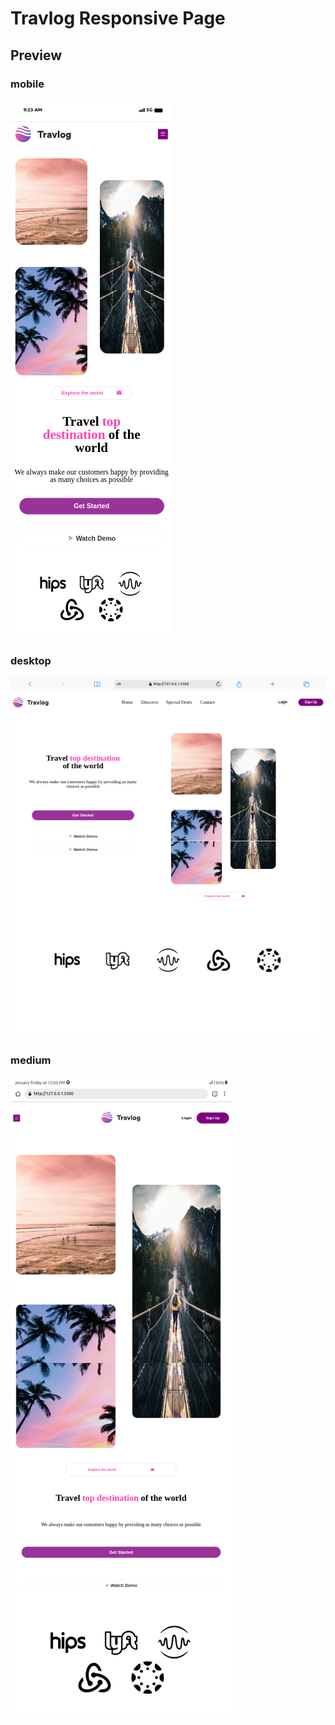 # Travlog Responsive Page

## Preview

### mobile

![Mobile](https://github.com/MuriithiMark/travlog-responsive-page/blob/main/mobile.png)

### desktop 
![Desktop](https://github.com/MuriithiMark/travlog-responsive-page/blob/main/desktop.png)


### medium
![Medium](https://github.com/MuriithiMark/travlog-responsive-page/blob/main/medium.png)
